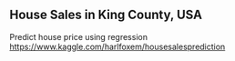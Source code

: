 ## House Sales in King County, USA
Predict house price using regression
https://www.kaggle.com/harlfoxem/housesalesprediction
